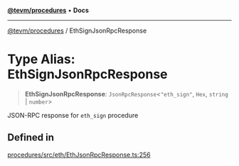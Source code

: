 [**@tevm/procedures**](../README.md) • **Docs**

***

[@tevm/procedures](../globals.md) / EthSignJsonRpcResponse

# Type Alias: EthSignJsonRpcResponse

> **EthSignJsonRpcResponse**: `JsonRpcResponse`\<`"eth_sign"`, `Hex`, `string` \| `number`\>

JSON-RPC response for `eth_sign` procedure

## Defined in

[procedures/src/eth/EthJsonRpcResponse.ts:256](https://github.com/evmts/tevm-monorepo/blob/main/packages/procedures/src/eth/EthJsonRpcResponse.ts#L256)
